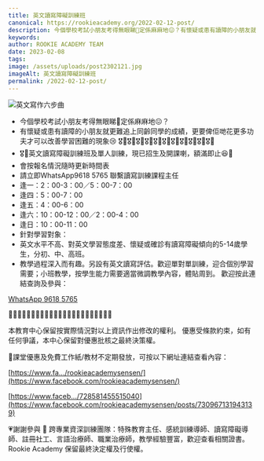 ```yaml
---
title: 英文讀寫障礙訓練班
canonical: https://rookieacademy.org/2022-02-12-post/
description: 今個學校考試小朋友考得無眼睇🙈定係麻麻地😖？有懷疑或患有讀障的小朋友就更難追上同齡同學的成績，更要俾佢哋花更多功夫才可以改善學習困難的現象😢
keywords: 
author: ROOKIE ACADEMY TEAM
date: 2023-02-08
tags:
image: /assets/uploads/post2302121.jpg
imageAlt: 英文讀寫障礙訓練班
permalink: /2022-02-12-post/
---
```

![英文寫作六步曲](/assets/uploads/post230212.jpg)
- 今個學校考試小朋友考得無眼睇🙈定係麻麻地😖？
- 有懷疑或患有讀障的小朋友就更難追上同齡同學的成績，更要俾佢哋花更多功夫才可以改善學習困難的現象😢
🎖️📝🎖️📝🎖️📝🎖️📝🎖️📝🎖️📝🎖️📝🎖️📝🎖️📝🎖️📝🎖️📝
- 🎖️📝英文讀寫障礙訓練班及單人訓練，現已招生及開課喇，額滿即止😆🎪
- 會按報名情況隨時更新時間表
- 請立即WhatsApp9618 5765 聯繫讀寫訓練課程主任 
- 逢一：2：00-3：00／5：00-7：00
- 逢四：5：00-7：00
- 逢五：4：00-6：00
- 逢六：10：00-12：00／2：00-4：00
- 逢日：10：00-11：00
- 針對學習對象：
- 英文水平不高、對英文學習態度差、懷疑或確診有讀寫障礙傾向的5-14歲學生，分初、中、高班。
- 教學過程深入而有趣。另設有英文讀寫評估。歡迎單對單訓練，迎合個別學習需要；小班教學，按學生能力需要適當微調教學內容，體貼周到。
歡迎按此連結查詢及參與：

[WhatsApp 9618 5765](https://bit.ly/3MZ4RNN)

🌟🌟🌟🌟🌟🌟🌟🌟🌟🌟🌟🌟🌟🌟🌟🌟🌟🌟🌟🌟🌟🌟🌟

本教育中心保留按實際情況對以上資訊作出修改的權利。
優惠受條款約束，如有任何爭議，本中心保留對優惠批核之最終決策權。

🥰課堂優惠及免費工作紙/教材不定期發放，可按以下網址連結查看內容：

[https://www.fa.../rookieacademysensen/](https://www.facebook.com/rookieacademysensen/)

[https://www.faceb.../728581455515040](https://www.facebook.com/rookieacademysensen/posts/730967131943139)

💗謝謝參與 📝 跨專業資深訓練團隊：特殊教育主任、感統訓練導師、讀寫障礙導師、註冊社工、言語治療師、職業治療師，教學經驗豐富，歡迎查看相關證書。
Rookie Academy 保留最終決定權及行使權。
